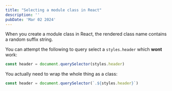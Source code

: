 ```yaml
---
title: "Selecting a module class in React"
description: ''
pubDate: 'Mar 02 2024'
---
```



When you create a module class in React, the rendered class name contains a random suffix string.

You can attempt the following to query select a `styles.header` which **wont** work:

```jsx
const header = document.querySelector(styles.header)
```

You actually need to wrap the whole thing as a class:

```jsx
const header = document.querySelector(`.${styles.header}`)
```
